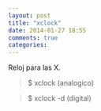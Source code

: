 ```yaml
---
layout: post
title: "xclock"
date: 2014-01-27 18:55
comments: true
categories: 
---
```

Reloj para las X.

>$ xclock (analogico)

>$ xclock -d (digital)


